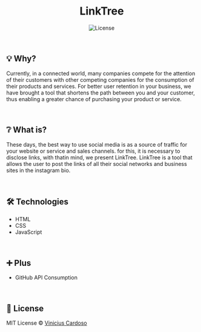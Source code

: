 <h1 align="center">
    LinkTree
</h1>

<p align="center">
    <img src="https://img.shields.io/static/v1?label=license&message=MIT&color=E51C44&labelColor=0A1033" alt="License">
</p>

<br>

## 💡 Why?

Currently, in a connected world, many companies compete for the attention of their customers with other competing companies for the consumption of their products and services. For better user retention in your business, we have brought a tool that shortens the path between you and your customer, thus enabling a greater chance of purchasing your product or service.

<br>

## ❔ What is?

These days, the best way to use social media is as a source of traffic for your website or service and sales channels. for this, it is necessary to disclose links, with thatin mind, we present LinkTree. LinkTree is a tool that allows the user to post the links of all their social networks and business sites in the instagram bio.

<br>

## 🛠️ Technologies

- HTML
- CSS
- JavaScript

<br> 

## ➕ Plus 

- GitHub API Consumption

<br>

## 📄 License

MIT License © [Vinicius Cardoso](https://github.com/caard0s0)
